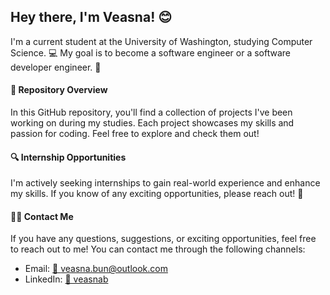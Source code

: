 ## Hey there, I'm Veasna! 😊
I'm a current student at the University of Washington, studying Computer Science. 💻 My goal is to become a software engineer or a software developer engineer. 🚀

#### 📁 Repository Overview
In this GitHub repository, you'll find a collection of projects I've been working on during my studies. Each project showcases my skills and passion for coding. Feel free to explore and check them out! 

#### 🔍 Internship Opportunities
I'm actively seeking internships to gain real-world experience and enhance my skills. If you know of any exciting opportunities, please reach out! 🌟

#### 👨‍💼 Contact Me
If you have any questions, suggestions, or exciting opportunities, feel free to reach out to me! You can contact me through the following channels:
- Email:  [📧 veasna.bun@outlook.com](mailto:veasna.bun@outlook.com)
- LinkedIn: [💼 veasnab](https://www.linkedin.com/in/veasnab/)
